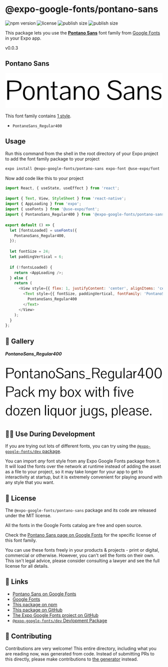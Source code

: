 # @expo-google-fonts/pontano-sans

![npm version](https://flat.badgen.net/npm/v/@expo-google-fonts/pontano-sans)
![license](https://flat.badgen.net/github/license/expo/google-fonts)
![publish size](https://flat.badgen.net/packagephobia/install/@expo-google-fonts/pontano-sans)
![publish size](https://flat.badgen.net/packagephobia/publish/@expo-google-fonts/pontano-sans)

This package lets you use the [**Pontano Sans**](https://fonts.google.com/specimen/Pontano+Sans) font family from [Google Fonts](https://fonts.google.com/) in your Expo app.

v0.0.3

## Pontano Sans

![Pontano Sans](./font-family.png)

This font family contains [1 style](#-gallery).

- `PontanoSans_Regular400`

## Usage

Run this command from the shell in the root directory of your Expo project to add the font family package to your project
```sh
expo install @expo-google-fonts/pontano-sans expo-font @use-expo/font
```

Now add code like this to your project
```js
import React, { useState, useEffect } from 'react';

import { Text, View, StyleSheet } from 'react-native';
import { AppLoading } from 'expo';
import { useFonts } from '@use-expo/font';
import { PontanoSans_Regular400 } from '@expo-google-fonts/pontano-sans';

export default () => {
  let [fontsLoaded] = useFonts({
    PontanoSans_Regular400,
  });

  let fontSize = 24;
  let paddingVertical = 6;

  if (!fontsLoaded) {
    return <AppLoading />;
  } else {
    return (
      <View style={{ flex: 1, justifyContent: 'center', alignItems: 'center' }}>
        <Text style={{ fontSize, paddingVertical, fontFamily: 'PontanoSans_Regular400' }}>
          PontanoSans_Regular400
        </Text>
      </View>
    );
  }
};

```

## 🔡 Gallery

##### PontanoSans_Regular400
![PontanoSans_Regular400](./5642e38228ac272d77222d1b2150dd461c55d090beba64bbb9f11d169e573589.ttf.png)


## 👩‍💻 Use During Development

If you are trying out lots of different fonts, you can try using the [`@expo-google-fonts/dev` package](https://github.com/expo/google-fonts/tree/master/font-packages/dev#readme).

You can import *any* font style from any Expo Google Fonts package from it. It will load the fonts
over the network at runtime instead of adding the asset as a file to your project, so it may take longer
for your app to get to interactivity at startup, but it is extremely convenient
for playing around with any style that you want.

## 📖 License

The `@expo-google-fonts/pontano-sans` package and its code are released under the MIT license.

All the fonts in the Google Fonts catalog are free and open source.

Check the [Pontano Sans page on Google Fonts](https://fonts.google.com/specimen/Pontano+Sans) for the specific license of this font family.

You can use these fonts freely in your products & projects - print or digital, commercial or otherwise. However, you can't sell the fonts on their own. This isn't legal advice, please consider consulting a lawyer and see the full license for all details.

## 🔗 Links

- [Pontano Sans on Google Fonts](https://fonts.google.com/specimen/Pontano+Sans)
- [Google Fonts](https://fonts.google.com/)
- [This package on npm](https://www.npmjs.com/package/@expo-google-fonts/pontano-sans)
- [This package on GitHub](https://github.com/expo/google-fonts/tree/master/font-packages/pontano-sans)
- [The Expo Google Fonts project on GitHub](https://github.com/expo/google-fonts)
- [`@expo-google-fonts/dev` Devlopment Package](https://github.com/expo/google-fonts/tree/master/font-packages/dev)


## 🤝 Contributing

Contributions are very welcome! This entire directory, including what you are reading now, was generated from code. Instead of submitting PRs to this directly, please make contributions to [the generator](https://github.com/expo/google-fonts/tree/master/packages/generator) instead.
